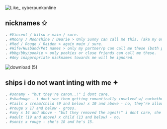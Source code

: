 ![Like_ cyberpunkonline](https://github.com/stzrxienn/stzrxienn/assets/155057376/e5d79768-97ba-4e4f-8314-50ea6fbe0660)


## nicknames ✩
```python
. #Vincent / kitsu > main / sure.
. #Moony / Moonshine / Dearie > Only Sunny can call me this. (aka my online brother.)
. #Red / Rouge / Raiden > again main / sure.
. #Wife/Husband/Pet names > only my partner/p can call me these (both platonically and romantically by choice.)
. #bbg/bby/pookie > only pookies or close friends can call me these.
. #Any inappropriate nicknames towards me will be ignored.
```



![download (5)](https://github.com/stzrxienn/stzrxienn/assets/155057376/230ba6fc-91ed-4ba3-8df8-3233ca4128d4)

## ships i do not want inting with me ✦

```python
. #sonamy - "but they're canon..!" i dont care.
. #shadouge - i dont see them getting romantically involved w/ eachother since Rouge is more interested in jewelry/gems/valuable items than relationships.
. #tails x cream/child (9 and below) x 10 and above - no, they're allowed to have crushes (in a **platonic** way.) on eachother although.
. #rouge x 17 and below - gross.
. #amy x 14 and above - "but they removed the ages!!" i dont care, she's still 12 whether you like it or not.
. #adult (19 and above) x child (13 and below) - no.
. #sonic x rouge - she's 18 and he's 15.  
```
